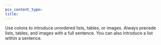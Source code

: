 ```yaml
---
pcx_content_type:
title:
---
```


Use colons to introduce unordered lists, tables, or images. Always precede lists, tables, and images with a full sentence. You can also introduce a list within a sentence.

